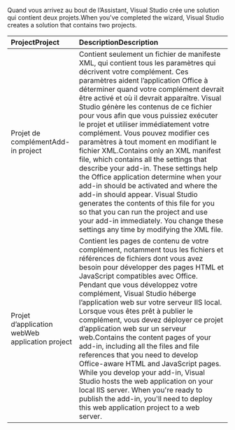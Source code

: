 <span data-ttu-id="c1109-101">Quand vous arrivez au bout de l’Assistant, Visual Studio crée une solution qui contient deux projets.</span><span class="sxs-lookup"><span data-stu-id="c1109-101">When you've completed the wizard, Visual Studio creates a solution that contains two projects.</span></span>

|<span data-ttu-id="c1109-102">**Project**</span><span class="sxs-lookup"><span data-stu-id="c1109-102">**Project**</span></span>|<span data-ttu-id="c1109-103">**Description**</span><span class="sxs-lookup"><span data-stu-id="c1109-103">**Description**</span></span>|
|:-----|:-----|
|<span data-ttu-id="c1109-104">Projet de complément</span><span class="sxs-lookup"><span data-stu-id="c1109-104">Add-in project</span></span>|<span data-ttu-id="c1109-p101">Contient seulement un fichier de manifeste XML, qui contient tous les paramètres qui décrivent votre complément. Ces paramètres aident l’application Office à déterminer quand votre complément devrait être activé et où il devrait apparaître. Visual Studio génère les contenus de ce fichier pour vous afin que vous puissiez exécuter le projet et utiliser immédiatement votre complément. Vous pouvez modifier ces paramètres à tout moment en modifiant le fichier XML.</span><span class="sxs-lookup"><span data-stu-id="c1109-p101">Contains only an XML manifest file, which contains all the settings that describe your add-in. These settings help the Office application determine when your add-in should be activated and where the add-in should appear. Visual Studio generates the contents of this file for you so that you can run the project and use your add-in immediately. You change these settings any time by modifying the XML file.</span></span>|
|<span data-ttu-id="c1109-109">Projet d’application web</span><span class="sxs-lookup"><span data-stu-id="c1109-109">Web application project</span></span>|<span data-ttu-id="c1109-p102">Contient les pages de contenu de votre complément, notamment tous les fichiers et références de fichiers dont vous avez besoin pour développer des pages HTML et JavaScript compatibles avec Office. Pendant que vous développez votre complément, Visual Studio héberge l’application web sur votre serveur IIS local. Lorsque vous êtes prêt à publier le complément, vous devez déployer ce projet d’application web sur un serveur web.</span><span class="sxs-lookup"><span data-stu-id="c1109-p102">Contains the content pages of your add-in, including all the files and file references that you need to develop Office-aware HTML and JavaScript pages. While you develop your add-in, Visual Studio hosts the web application on your local IIS server. When you're ready to publish the add-in, you'll need to deploy this web application project to a web server.</span></span>|